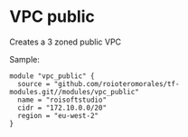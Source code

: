 # VPC public

Creates a 3 zoned public VPC


Sample:

```hcl-terraform
module "vpc_public" {
  source = "github.com/roioteromorales/tf-modules.git//modules/vpc_public"
  name = "roisoftstudio"
  cidr = "172.10.0.0/20"
  region = "eu-west-2"
}
```